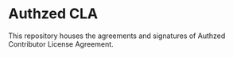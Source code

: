 # Authzed CLA

This repository houses the agreements and signatures of Authzed Contributor License Agreement.
